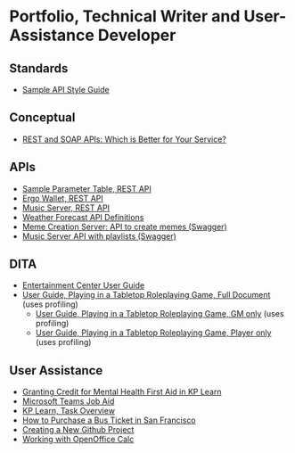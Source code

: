 # Portfolio, Technical Writer and User-Assistance Developer

## Standards
* [Sample API Style Guide](https://github.com/devonapple/Technical-Writing-Portfolio/blob/master/docs/Sample_style_guide.md)

## Conceptual
* [REST and SOAP APIs: Which is Better for Your Service?](https://github.com/devonapple/Technical-Writing-Portfolio/blob/master/docs/Sample_DevonApple_REST_vs_SOAP.md)

## APIs
* [Sample Parameter Table, REST API](https://github.com/devonapple/Technical-Writing-Portfolio/blob/master/docs/Sample_Parameter_Table.md)
* [Ergo Wallet, REST API](https://github.com/devonapple/ergo_wiki/blob/master/Ergo-REST-API_temp.md)
* [Music Server, REST API](https://github.com/devonapple/Technical-Writing-Portfolio/blob/master/docs/Sample_DevonApple_MusicAPI_20190606.pdf)
* [Weather Forecast API Definitions](https://github.com/devonapple/Technical-Writing-Portfolio/blob/master/docs/Sample_DevonApple_forecast.md)
* [Meme Creation Server: API to create memes (Swagger)](https://app.swaggerhub.com/apis/devonapple/meme-meister/0.1.0)
* [Music Server API with playlists (Swagger)](https://app.swaggerhub.com/apis/devonapple/music-api/0.3.0)


## DITA
* [Entertainment Center User Guide](https://github.com/devonapple/JPDocu-TechnicalWriting-20190731/blob/master/docs/DITA_Assignment_20190806.pdf "Entertainment Center User Guide")
* [User Guide, Playing in a Tabletop Roleplaying Game, Full Document](https://github.com/devonapple/Technical-Writing-Portfolio/blob/master/docs/userguide_TTRPG_fullprint_20190830.pdf) (uses profiling)
    * [User Guide, Playing in a Tabletop Roleplaying Game, GM only](https://github.com/devonapple/Technical-Writing-Portfolio/blob/master/docs/userguide_TTRPG_GMonly_20190830.pdf) (uses profiling)
    * [User Guide, Playing in a Tabletop Roleplaying Game, Player only](https://github.com/devonapple/Technical-Writing-Portfolio/blob/master/docs/userguide_TTRPG_playeronly_20190830.pdf) (uses profiling)

## User Assistance
* [Granting Credit for Mental Health First Aid in KP Learn](https://github.com/devonapple/Technical-Writing-Portfolio/blob/master/docs/Sample_DevonApple_KPLearn_AwardCreditMHFA_20220322.pdf "Granting Credit for Mental Health First Aid in KP Learn")
* [Microsoft Teams Job Aid](https://github.com/devonapple/Technical-Writing-Portfolio/blob/master/docs/Sample_DevonApple_MicrosoftTeamsJobAid_20190610.pdf "Microsoft Teams Job Aid")
* [KP Learn, Task Overview](https://github.com/devonapple/Technical-Writing-Portfolio/blob/master/docs/Sample_DevonApple_KPLearn_TaskOverview_20190726.pdf "KP Learn, Task Overview")
* [How to Purchase a Bus Ticket in San Francisco](https://github.com/devonapple/JPDocu-TechnicalWriting-20190731/wiki/How-to-Purchase-a-Bus-Ticket-in-San-Francisco "How to Purchase a Bus Ticket in San Francisco")
* [Creating a New Github Project](https://github.com/devonapple/JPDocu-TechnicalWriting-20190731/wiki/Creating-a-new-Github-project "Creating a New Github Project")
* [Working with OpenOffice Calc](https://github.com/devonapple/Technical-Writing-Portfolio/wiki/Working-with-OpenOffice-Calc "Working with OpenOffice Calc")
